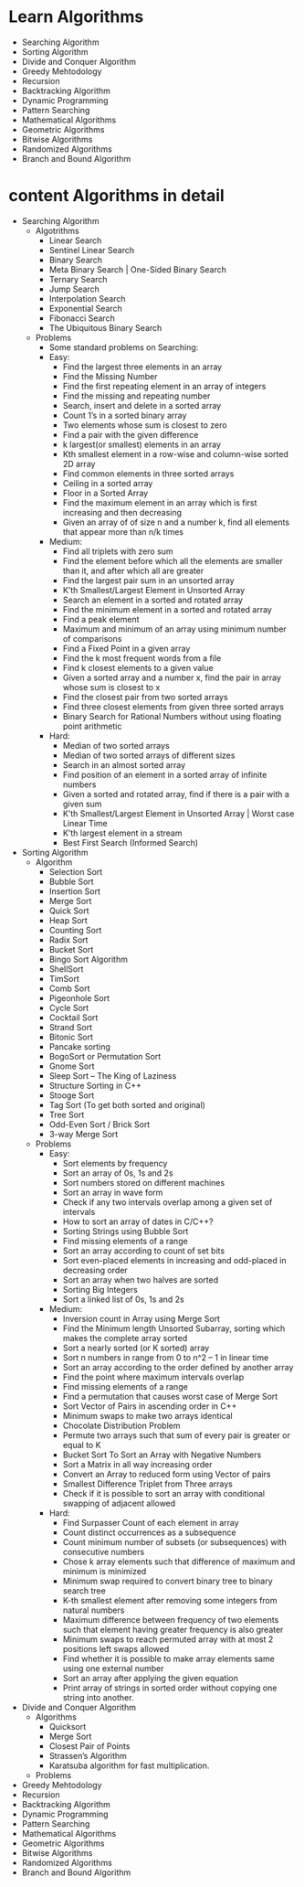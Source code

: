 
# Learn Algorithms

* Searching Algorithm
* Sorting Algorithm
* Divide and Conquer Algorithm
* Greedy Mehtodology
* Recursion
* Backtracking Algorithm
* Dynamic Programming
* Pattern Searching
* Mathematical Algorithms
* Geometric Algorithms
* Bitwise Algorithms
* Randomized Algorithms
* Branch and Bound Algorithm

# content  Algorithms in detail

* Searching Algorithm
  * Algotrithms
    * Linear Search
    * Sentinel Linear Search
    * Binary Search
    * Meta Binary Search | One-Sided Binary Search
    * Ternary Search
    * Jump Search
    * Interpolation Search
    * Exponential Search
    * Fibonacci Search
    * The Ubiquitous Binary Search
  * Problems
    * Some standard problems on Searching:
    * Easy:
      * Find the largest three elements in an array
      * Find the Missing Number
      * Find the first repeating element in an array of integers
      * Find the missing and repeating number
      * Search, insert and delete in a sorted array
      * Count 1’s in a sorted binary array
      * Two elements whose sum is closest to zero
      * Find a pair with the given difference
      * k largest(or smallest) elements in an array
      * Kth smallest element in a row-wise and column-wise sorted 2D array
      * Find common elements in three sorted arrays
      * Ceiling in a sorted array
      * Floor in a Sorted Array
      * Find the maximum element in an array which is first increasing and then decreasing
      * Given an array of of size n and a number k, find all elements that appear more than n/k times
    * Medium:
      * Find all triplets with zero sum
      * Find the element before which all the elements are smaller than it, and after which all are greater
      * Find the largest pair sum in an unsorted array
      * K’th Smallest/Largest Element in Unsorted Array
      * Search an element in a sorted and rotated array
      * Find the minimum element in a sorted and rotated array
      * Find a peak element
      * Maximum and minimum of an array using minimum number of comparisons
      * Find a Fixed Point in a given array
      * Find the k most frequent words from a file
      * Find k closest elements to a given value
      * Given a sorted array and a number x, find the pair in array whose sum is closest to x
      * Find the closest pair from two sorted arrays
      * Find three closest elements from given three sorted arrays
      * Binary Search for Rational Numbers without using floating point arithmetic
    * Hard:
      * Median of two sorted arrays
      * Median of two sorted arrays of different sizes
      * Search in an almost sorted array
      * Find position of an element in a sorted array of infinite numbers
      * Given a sorted and rotated array, find if there is a pair with a given sum
      * K’th Smallest/Largest Element in Unsorted Array | Worst case Linear Time
      * K’th largest element in a stream
      * Best First Search (Informed Search)
* Sorting Algorithm
  * Algorithm
    * Selection Sort
    * Bubble Sort
    * Insertion Sort
    * Merge Sort
    * Quick Sort
    * Heap Sort
    * Counting Sort
    * Radix Sort
    * Bucket Sort
    * Bingo Sort Algorithm
    * ShellSort
    * TimSort
    * Comb Sort
    * Pigeonhole Sort
    * Cycle Sort
    * Cocktail Sort
    * Strand Sort
    * Bitonic Sort
    * Pancake sorting
    * BogoSort or Permutation Sort
    * Gnome Sort
    * Sleep Sort – The King of Laziness
    * Structure Sorting in C++
    * Stooge Sort
    * Tag Sort (To get both sorted and original)
    * Tree Sort
    * Odd-Even Sort / Brick Sort
    * 3-way Merge Sort
  * Problems
    * Easy:
      * Sort elements by frequency
      * Sort an array of 0s, 1s and 2s
      * Sort numbers stored on different machines
      * Sort an array in wave form
      * Check if any two intervals overlap among a given set of intervals
      * How to sort an array of dates in C/C++?
      * Sorting Strings using Bubble Sort
      * Find missing elements of a range
      * Sort an array according to count of set bits
      * Sort even-placed elements in increasing and odd-placed in decreasing order
      * Sort an array when two halves are sorted
      * Sorting Big Integers
      * Sort a linked list of 0s, 1s and 2s
    * Medium:
      * Inversion count in Array using Merge Sort
      * Find the Minimum length Unsorted Subarray, sorting which makes the complete array sorted
      * Sort a nearly sorted (or K sorted) array
      * Sort n numbers in range from 0 to n^2 – 1 in linear time
      * Sort an array according to the order defined by another array
      * Find the point where maximum intervals overlap
      * Find missing elements of a range
      * Find a permutation that causes worst case of Merge Sort
      * Sort Vector of Pairs in ascending order in C++
      * Minimum swaps to make two arrays identical
      * Chocolate Distribution Problem
      * Permute two arrays such that sum of every pair is greater or equal to K
      * Bucket Sort To Sort an Array with Negative Numbers
      * Sort a Matrix in all way increasing order
      * Convert an Array to reduced form using Vector of pairs
      * Smallest Difference Triplet from Three arrays
      * Check if it is possible to sort an array with conditional swapping of adjacent allowed
    * Hard:
      * Find Surpasser Count of each element in array
      * Count distinct occurrences as a subsequence
      * Count minimum number of subsets (or subsequences) with consecutive numbers
      * Chose k array elements such that difference of maximum and minimum is minimized
      * Minimum swap required to convert binary tree to binary search tree
      * K-th smallest element after removing some integers from natural numbers
      * Maximum difference between frequency of two elements such that element having greater frequency is also greater
      * Minimum swaps to reach permuted array with at most 2 positions left swaps allowed
      * Find whether it is possible to make array elements same using one external number
      * Sort an array after applying the given equation
      * Print array of strings in sorted order without copying one string into another.
* Divide and Conquer Algorithm
  * Algorithms
    * Quicksort 
    * Merge Sort
    * Closest Pair of Points 
    * Strassen’s Algorithm 
    * Karatsuba algorithm for fast multiplication. 
  * Problems
* Greedy Mehtodology
* Recursion
* Backtracking Algorithm
* Dynamic Programming
* Pattern Searching
* Mathematical Algorithms
* Geometric Algorithms
* Bitwise Algorithms
* Randomized Algorithms
* Branch and Bound Algorithm
  